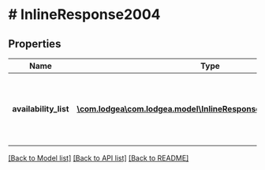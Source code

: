 # # InlineResponse2004

## Properties

Name | Type | Description | Notes
------------ | ------------- | ------------- | -------------
**availability_list** | [**\com.lodgea\com.lodgea.model\InlineResponse2004AvailabilityList[]**](InlineResponse2004AvailabilityList.md) | An array of objects describing the available booking options. |

[[Back to Model list]](../../README.md#models) [[Back to API list]](../../README.md#endpoints) [[Back to README]](../../README.md)
